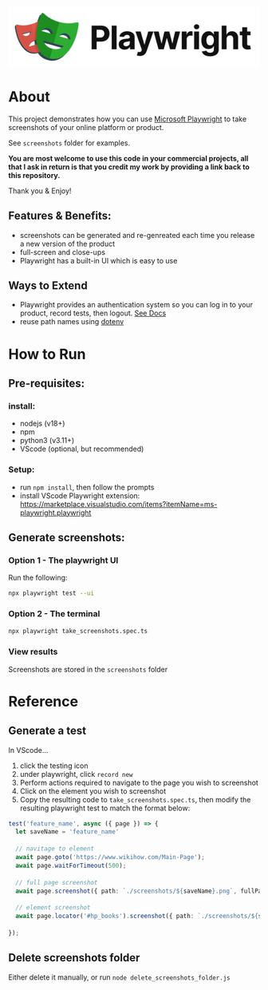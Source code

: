 ![playwright logo](playwright-logo.png)

# About

This project demonstrates how you can use [Microsoft Playwright](https://playwright.dev/) to take screenshots of your online platform or product.

See `screenshots` folder for examples.

**You are most welcome to use this code in your commercial projects, all that I ask in return is that you credit my work by providing a link back to this repository.**

Thank you & Enjoy!

## Features & Benefits:

- screenshots can be generated and re-genreated each time you release a new version of the product 
- full-screen and close-ups
- Playwright has a built-in UI which is easy to use

## Ways to Extend
- Playwright provides an authentication system so you can log in to your product, record tests, then logout. [See Docs](https://playwright.dev/docs/auth)
- reuse path names using [dotenv](https://www.npmjs.com/package/dotenv)

# How to Run

## Pre-requisites:

### install:

- nodejs (v18+)
- npm
- python3 (v3.11+)
- VScode (optional, but recommended)

### Setup:

- run `npm install`, then follow the prompts
- install VScode Playwright extension: https://marketplace.visualstudio.com/items?itemName=ms-playwright.playwright

## Generate screenshots:

### Option 1 - The playwright UI 

Run the following:
```bash
npx playwright test --ui
```

### Option 2 - The terminal 


```bash
npx playwright take_screenshots.spec.ts
```

### View results

Screenshots are stored in the `screenshots` folder 

# Reference

## Generate a test

In VScode... 

1. click the testing icon
2. under playwright, click `record new`
3. Perform actions required to navigate to the page you wish to screenshot
4. Click on the element you wish to screenshot
5. Copy the resulting code to `take_screenshots.spec.ts`, then modify the resulting playwright test to match the format below:

```ts
test('feature_name', async ({ page }) => {
  let saveName = 'feature_name'

  // navitage to element
  await page.goto('https://www.wikihow.com/Main-Page');
  await page.waitForTimeout(500);

  // full page screenshot
  await page.screenshot({ path: `./screenshots/${saveName}.png`, fullPage: true });

  // element screenshot
  await page.locator('#hp_books').screenshot({ path: `./screenshots/${saveName}_element.png` });

});
```

## Delete screenshots folder

Either delete it manually, or run `node delete_screenshots_folder.js`



